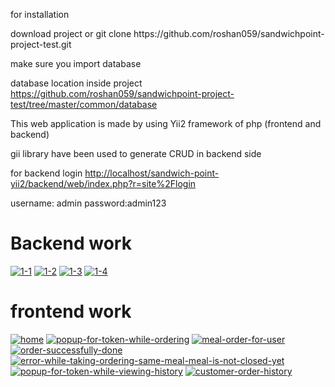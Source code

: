 <p>for installation </p>

<p>download project or git clone https://github.com/roshan059/sandwichpoint-project-test.git</p>
make sure you import database 
<p>database location inside project <a href="https://github.com/roshan059/sandwichpoint-project-test/tree/master/common/database">https://github.com/roshan059/sandwichpoint-project-test/tree/master/common/database</a></p>

<p>This web application is made by using Yii2 framework of php (frontend and backend) </p>
<p> gii library have been used to generate CRUD in backend side </p>

<p>for backend login <a href="http://localhost/sandwich-point-yii2/backend/web/index.php?r=site%2Flogin">http://localhost/sandwich-point-yii2/backend/web/index.php?r=site%2Flogin <a></p>
 username: admin
 password:admin123
    
 <h1>Backend work</h1>
<a href="https://ibb.co/cC0P5MN"><img src="https://i.ibb.co/GtyXwBV/1-1.png" alt="1-1" border="0"></a>
<a href="https://ibb.co/WHRzCww"><img src="https://i.ibb.co/mRPypww/1-2.png" alt="1-2" border="0"></a>
<a href="https://ibb.co/HCH7psP"><img src="https://i.ibb.co/tzJBPt2/1-3.png" alt="1-3" border="0"></a>
<a href="https://ibb.co/2gbSbft"><img src="https://i.ibb.co/Bq1G1SZ/1-4.png" alt="1-4" border="0"></a>


<h1>frontend work</h1>
<a href="https://ibb.co/d40xfsZ"><img src="https://i.ibb.co/9H9SpmP/home.png" alt="home" border="0"></a>
<a href="https://ibb.co/Y0z8FhD"><img src="https://i.ibb.co/PD74vgT/popup-for-token-while-ordering.png" alt="popup-for-token-while-ordering" border="0"></a>
<a href="https://ibb.co/TM00mCY"><img src="https://i.ibb.co/RT66z5Y/meal-order-for-user.png" alt="meal-order-for-user" border="0"></a>
<a href="https://ibb.co/XCwHfk9"><img src="https://i.ibb.co/G5hmf3X/order-successfully-done.png" alt="order-successfully-done" border="0"></a>
<a href="https://ibb.co/cyhwn7n"><img src="https://i.ibb.co/2F3S4f4/error-while-taking-ordering-same-meal-meal-is-not-closed-yet.png" alt="error-while-taking-ordering-same-meal-meal-is-not-closed-yet" border="0"></a>
<a href="https://ibb.co/McC5YFX"><img src="https://i.ibb.co/JvsFfDh/popup-for-token-while-viewing-history.png" alt="popup-for-token-while-viewing-history" border="0"></a>
<a href="https://ibb.co/7jqXd7L"><img src="https://i.ibb.co/Cmfz3xD/customer-order-history.png" alt="customer-order-history" border="0"></a><br>
